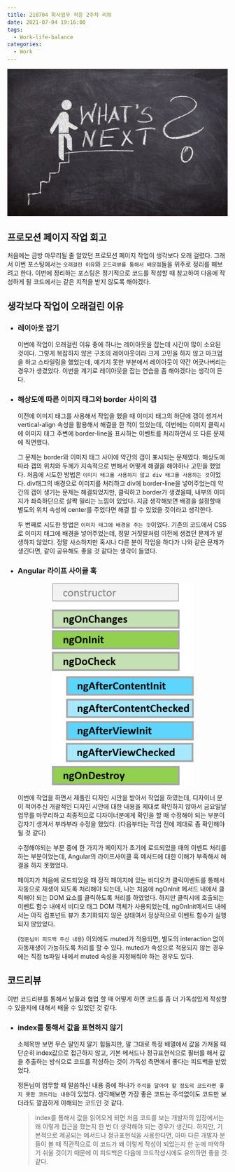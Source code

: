 ```yaml
---
title: 210704 회사업무 적응 2주차 리뷰
date: 2021-07-04 19:16:00
tags:
  - Work-life-balance
categories:
  - Work
---
```


<div align="center">
  <img src="/images/post_images/210704_what_is_next.jpeg" alt="회사업무에 대한 회고">
</div>

## <b>프로모션 페이지 작업 회고</b>

처음에는 금방 마무리될 줄 알았던 프로모션 페이지 작업이 생각보다 오래 걸렸다. 그래서 이번 포스팅에서는 `오래걸린 이유`와 `코드리뷰를 통해서 배운점`들을 위주로 정리를 해보려고 한다.
이번에 정리하는 포스팅은 정기적으로 코드를 작성할 때 참고하여 다음에 작성하게 될 코드에서는 같은 지적을 받지 않도록 해야겠다.

## <b>생각보다 작업이 오래걸린 이유</b>

- ### <b>레이아웃 잡기</b>

  이번에 작업이 오래걸린 이유 중에 하나는 레이아웃을 잡는데 시간이 많이 소요된 것이다.
  그렇게 복잡하지 않은 구조의 레이아웃이라 크게 고민을 하지 않고 마크업을 하고 스타일링을 했었는데, 예기치 못한 부분에서 레이아웃이 약간 어긋나버리는 경우가 생겼었다.
  이번을 계기로 레이아웃을 잡는 연습을 좀 해야겠다는 생각이 든다.

- ### <b>해상도에 따른 이미지 태그와 border 사이의 갭</b>

  이전에 이미지 태그를 사용해서 작업을 했을 때 이미지 태그의 하단에 갭이 생겨서 vertical-align 속성을 활용해서 해결을 한 적이 있었는데, 이번에는 이미지 클릭시에 이미지 태그 주변에 border-line을 표시하는 이벤트를 처리하면서 또 다른 문제에 직면했다.

  그 문제는 border와 이미지 태그 사이에 약간의 갭이 표시되는 문제였다. 해상도에 따라 갭의 위치와 두께가 지속적으로 변해서 어떻게 해결을 해야하나 고민을 했었다.
  처음에 시도한 방법은 `이미지 태그를 사용하지 않고 div 태그를 사용하는 것`이었다. div태그의 배경으로 이미지를 처리하고 div에 border-line을 넣어주었는데 약간의 갭이 생기는 문제는 해결되었지만, 클릭하고 border가 생겼을때, 내부의 이미지가 좌측하단으로 살짝 밀리는 느낌이 있었다. 지금 생각해보면 배경을 설정할때 별도의 위치 속성에 center를 주었다면 해결 할 수 있었을 것이라고 생각한다.

  두 번째로 시도한 방법은 `이미지 태그에 배경을 주는 것`이었다. 기존의 코드에서 CSS로 이미지 태그에 배경을 넣어주었는데, 정말 거짓말처럼 이전에 생겼던 문제가 발생하지 않았다.
  정말 사소하지만 혹시나 다른 분이 작업을 하다가 나와 같은 문제가 생긴다면, 같이 공유해도 좋을 것 같다는 생각이 들었다.

- ### <b>Angular 라이프 사이클 훅</b>

  <div align="center">
    <img src="/images/post_images/210704_hooks-in-sequence.png" alt="lifecycle hooks in Angular">
  </div>

  이번에 작업을 하면서 제플린 디자인 시안을 받아서 작업을 하였는데, 디자이너 분이 적어주신 개괄적인 디자인 시안에 대한 내용을 제대로 확인하지 않아서 금요일날 업무를 마무리하고 최종적으로 디자이너분에게 확인을 할 때 수정해야 되는 부분이 갑자기 생겨서 부랴부랴 수정을 했었다. (다음부터는 작업 전에 제대로 좀 확인해야 될 것 같다)

  수정해야되는 부분 중에 한 가지가 페이지가 초기에 로드되었을 때의 이벤트 처리를 하는 부분이었는데, Angular의 라이프사이클 훅 메서드에 대한 이해가 부족해서 해결을 하지 못했었다.

  페이지가 처음에 로드되었을 때 정적 페이지에 있는 비디오가 클릭이벤트를 통해서 자동으로 재생이 되도록 처리해야 되는데, 나는 처음에 ngOnInit 메서드 내에서 클릭해야 되는 DOM 요소를 클릭하도록 처리를 하였었다.
  하지만 클릭시에 호출되는 이벤트 함수 내에서 비디오 태그 DOM 객체가 사용되었는데, ngOnInit메서드 내에서는 아직 컴포넌트 뷰가 초기화되지 않은 상태여서 정상적으로 이벤트 함수가 실행되지 않았었다.

  (`정돈님이 피드백 주신 내용`)
  이외에도 muted가 적용되면, 별도의 interaction 없이 자동재생이 가능하도록 처리를 할 수 있다. muted가 속성으로 적용되지 않는 경우에는 직접 ts파일 내에서 muted 속성을 지정해줘야 하는 경우도 있다.

## <b>코드리뷰</b>

이번 코드리뷰를 통해서 남들과 협업 할 때 어떻게 하면 코드를 좀 더 가독성있게 작성할 수 있을지에 대해서 배울 수 있었던 것 같다.

- ### <b>index를 통해서 값을 표현하지 않기</b>

  소제목만 보면 무슨 말인지 알기 힘들지만, 말 그대로 특정 배열에서 값을 가져올 때 단순히 index값으로 접근하지 않고, 기본 메서드나 정규표현식으로 필터를 해서 값을 추출하는 방식으로 코드를 작성하는 것이 가독성 측면에서 좋다는 피드백을 받았었다.

  정돈님이 업무할 때 말씀하신 내용 중에 하나가 `주석을 달아야 할 정도의 코드라면 좋지 못한 코드라는 내용`이 있었다. 생각해보면 가장 좋은 코드는 주석없이도 코드만 보더라도 깔끔하게 이해되는 코드인 것 같다.

  > index를 통해서 값을 읽어오게 되면 처음 코드를 보는 개발자의 입장에서는 왜 이렇게 접근을 했는지 한 번 더 생각해야 되는 경우가 생긴다.
  > 하지만, 기본적으로 제공되는 메서드나 정규표현식을 사용한다면, 아마 다른 개발자 분들이 볼 때 직관적으로 이 코드가 왜 이렇게 작성이 되었는지 한 눈에 파악하기 쉬울 것이기 때문에 이 피드백은 다음에 코드작성시에도 유의하면 좋을 것 같다.

